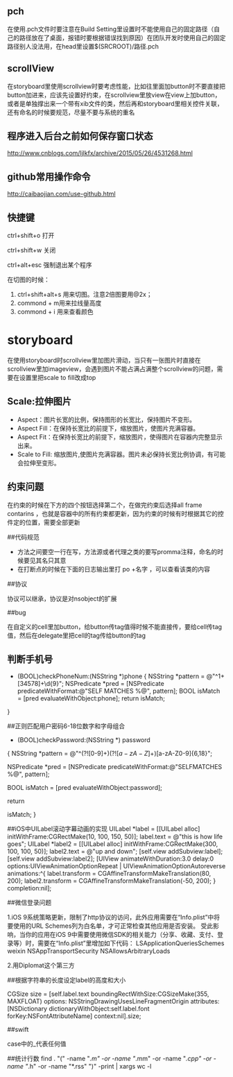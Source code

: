 ## pch

在使用.pch文件时要注意在Build Setting里设置时不能使用自己的固定路径（自己的路径放在了桌面，报错时要根据错误找到原因）在团队开发时使用自己的固定路径别人没法用，在head里设置$(SRCROOT)/路径.pch

## scrollView

在storyboard里使用scrollview时要考虑性能，比如往里面加button时不要直接把button加进来，应该先设置好约束，在scrollview里放view在view上加button，或者是单独撑出来一个带有xib文件的类，然后再和storyboard里相关控件关联，还有命名的时候要规范，尽量不要与系统的重名

## 程序进入后台之前如何保存窗口状态

http://www.cnblogs.com/ljlkfx/archive/2015/05/26/4531268.html

## github常用操作命令

http://caibaojian.com/use-github.html

## 快捷键

ctrl+shift+o  打开

ctrl+shift+w  关闭

ctrl+alt+esc 强制退出某个程序

在切图的时候：

1.  ctrl+shift+alt+s 用来切图。注意2倍图要用@2x；
2.  commond + m用来拉线量高度
3. commond + i 用来查看颜色
            
# storyboard

在使用storyboard时scrollview里加图片滑动，当只有一张图片时直接在scrollview里加imageview，会遇到图片不能占满占满整个scrollview的问题，需要在设置里把scale to fill改成top

## Scale:拉伸图片

- Aspect：图片长宽的比例，保持图形的长宽比，保持图片不变形。
- Aspect Fill：在保持长宽比的前提下，缩放图片，使图片充满容器。
- Aspect Fit：在保持长宽比的前提下，缩放图片，使得图片在容器内完整显示出来。
- Scale to Fill: 缩放图片,使图片充满容器。图片未必保持长宽比例协调，有可能会拉伸至变形。
                   
## 约束问题

  在约束的时候在下方的四个按钮选择第二个，在做完约束后选择all frame contarins ，也就是容器中的所有约束都更新，因为约束的时候有时根据其它的控件定的位置，需要全部更新

##代码规范

- 方法之间要空一行在写，方法源或者代理之类的要写promma注释，命名的时候要见其名只其意 
- 在打断点的时候在下面的日志输出里打 po +名字 ，可以查看该类的内容

##协议

协议可以继承，协议是对nsobject的扩展

##bug

在自定义的cell里加button，给button传tag值得时候不能直接传，要给cell传tag值，然后在delegate里把cell的tag传给button的tag

## 判断手机号
+ (BOOL)checkPhoneNum:(NSString *)phone
{
NSString *pattern = @"^1+[34578]+\\d{9}";
NSPredicate *pred = [NSPredicate predicateWithFormat:@"SELF MATCHES %@", pattern];
BOOL isMatch = [pred evaluateWithObject:phone];
return isMatch;

}

##正则匹配用户密码6-18位数字和字母组合
+ (BOOL)checkPassword:(NSString *) password

{
NSString
*pattern = @"^(?![0-9]+$)(?![a-zA-Z]+$)[a-zA-Z0-9]{6,18}";

NSPredicate
*pred = [NSPredicate predicateWithFormat:@"SELFMATCHES %@", pattern];

BOOL
isMatch = [pred evaluateWithObject:password];

return

isMatch;
}

##iOS中UILabel滚动字幕动画的实现
UILabel *label = [[UILabel alloc] initWithFrame:CGRectMake(10, 100, 150, 50)];
label.text = @"this is how life goes";
UILabel *label2 = [[UILabel alloc] initWithFrame:CGRectMake(300, 100, 100, 50)];
label2.text = @"up and down";
[self.view addSubview:label];
[self.view addSubview:label2];
[UIView animateWithDuration:3.0 delay:0 options:UIViewAnimationOptionRepeat | UIViewAnimationOptionAutoreverse animations:^{
label.transform = CGAffineTransformMakeTranslation(80, 200);
label2.transform = CGAffineTransformMakeTranslation(-50, 200);
} completion:nil];

##微信登录问题

1.iOS 9系统策略更新，限制了http协议的访问，此外应用需要在“Info.plist”中将要使用的URL Schemes列为白名单，才可正常检查其他应用是否安装。
受此影响，当你的应用在iOS 9中需要使用微信SDK的相关能力（分享、收藏、支付、登录等）时，需要在“Info.plist”里增加如下代码：
<key>LSApplicationQueriesSchemes</key>
<array>
<string>weixin</string>
</array>
<key>NSAppTransportSecurity</key>
<dict>
<key>NSAllowsArbitraryLoads</key>
<true/>
</dict>

2.用Diplomat这个第三方

##根据字符串的长度设定label的高度和大小

CGSize size = [self.label.text boundingRectWithSize:CGSizeMake(355, MAXFLOAT) options: NSStringDrawingUsesLineFragmentOrigin attributes:[NSDictionary dictionaryWithObject:self.label.font forKey:NSFontAttributeName] context:nil].size;


##swift

case中的_代表任何值

##统计行数
find . "(" -name "*.m" -or -name "*.mm" -or -name "*.cpp" -or -name "*.h" -or -name "*.rss" ")" -print | xargs wc -l
